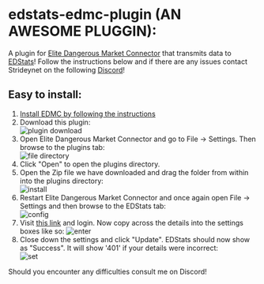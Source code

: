 # edstats-edmc-plugin (AN AWESOME PLUGGIN):
A plugin for [Elite Dangerous Market Connector](https://github.com/Marginal/EDMarketConnector) that transmits data to [EDStats](https://edstats.isadankme.me)! Follow the instructions below and if there are any issues contact Strideynet on the following [Discord](https://discord.gg/7kbduxb)!  
## Easy to install:  
1. [Install EDMC by following the instructions](https://github.com/Marginal/EDMarketConnector)  
2. Download this plugin:  
![plugin download](https://i.gyazo.com/7160c18f14aafcc82708bd099e072105.png)  
3. Open Elite Dangerous Market Connector and go to File -> Settings. Then browse to the plugins tab:  
![file directory](https://i.gyazo.com/7c4f8bb35ae0c3b9e866d4969e758395.png)  
4. Click "Open" to open the plugins directory.  
5. Open the Zip file we have downloaded and drag the folder from within into the plugins directory:  
![install](https://i.gyazo.com/9c9a5715b4b81a60c52d2150006b0590.png)  
6. Restart Elite Dangerous Market Connector and once again open File -> Settings and then browse to the EDStats tab:  
![config](https://i.gyazo.com/8670d311dc01b7819280fdc490de20cf.png)  
7. Visit [this link](https://edstats.isadankme.me/settings) and login. Now copy across the details into the settings boxes like so:
![enter](https://i.gyazo.com/8859145dadc9747d10350c2c7dda8551.png)  
8. Close down the settings and click "Update". EDStats should now show as "Success". It will show '401' if your details were incorrect:  
![set](https://i.gyazo.com/352a308828a1a37d6bd2af4635612a47.png)  
  
Should you encounter any difficulties consult me on Discord!


